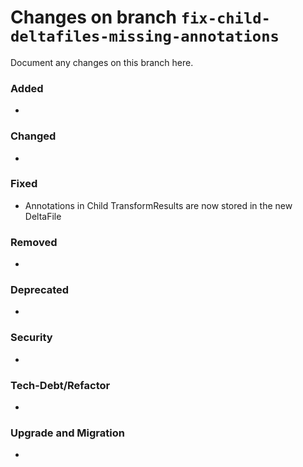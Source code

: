 # Changes on branch `fix-child-deltafiles-missing-annotations`
Document any changes on this branch here.
### Added
- 

### Changed
- 

### Fixed
- Annotations in Child TransformResults are now stored in the new DeltaFile

### Removed
- 

### Deprecated
- 

### Security
- 

### Tech-Debt/Refactor
- 

### Upgrade and Migration
- 
